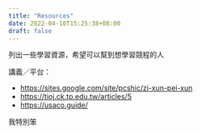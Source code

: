 ```yaml
---
title: "Resources"
date: 2022-04-10T15:25:38+08:00
draft: false
---
```

列出一些學習資源，希望可以幫到想學習競程的人  

講義／平台：
 - https://sites.google.com/site/pcshic/zi-xun-pei-xun
 - https://tioj.ck.tp.edu.tw/articles/5
 - https://usaco.guide/

我特別笨  